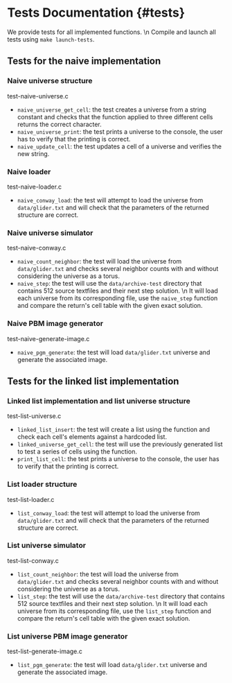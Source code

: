 # Tests Documentation {#tests}

We provide tests for all implemented functions. \n
Compile and launch all tests using `make launch-tests`.

## Tests for the naive implementation

### Naive universe structure

test-naive-universe.c

* `naive_universe_get_cell`: the test creates a universe from a string constant and checks that the function applied to three different cells returns the correct character.
* `naive_universe_print`: the test prints a universe to the console, the user has to verify that the printing is correct.
* `naive_update_cell`: the test updates a cell of a universe and verifies the new string.

### Naive loader

test-naive-loader.c

* `naive_conway_load`: the test will attempt to load the universe from `data/glider.txt` and will check that the parameters of the returned structure are correct.

### Naive universe simulator

test-naive-conway.c

* `naive_count_neighbor`: the test will load the universe from `data/glider.txt` and checks several neighbor counts with and without considering the universe as a torus.
* `naive_step`: the test will use the `data/archive-test` directory that contains 512 source textfiles and their next step solution. \n
  It will load each universe from its corresponding file, use the `naive_step` function and compare the return's cell table with the given exact solution.

### Naive PBM image generator

test-naive-generate-image.c

* `naive_pgm_generate`: the test will load `data/glider.txt` universe and generate the associated image.

## Tests for the linked list implementation

### Linked list implementation and list universe structure

test-list-universe.c

* `linked_list_insert`: the test will create a list using the function and check each cell's elements against a hardcoded list.
* `linked_universe_get_cell`: the test will use the previously generated list to test a series of cells using the function.
* `print_list_cell`: the test prints a universe to the console, the user has to verify that the printing is correct.

### List loader structure

test-list-loader.c

* `list_conway_load`: the test will attempt to load the universe from `data/glider.txt` and will check that the parameters of the returned structure are correct.

### List universe simulator

test-list-conway.c

* `list_count_neighbor`: the test will load the universe from `data/glider.txt` and checks several neighbor counts with and without considering the universe as a torus.
* `list_step`: the test will use the `data/archive-test` directory that contains 512 source textfiles and their next step solution. \n
  It will load each universe from its corresponding file, use the `list_step` function and compare the return's cell table with the given exact solution.

### List universe PBM image generator

test-list-generate-image.c

* `list_pgm_generate`: the test will load `data/glider.txt` universe and generate the associated image.
